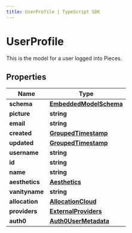 ```yaml
---
title: UserProfile | TypeScript SDK
---
```



# UserProfile

This is the model for a user logged into Pieces.

## Properties

Name | Type
------------ | -------------
**schema** | [**EmbeddedModelSchema**](EmbeddedModelSchema)
**picture** | **string**
**email** | **string**
**created** | [**GroupedTimestamp**](GroupedTimestamp)
**updated** | [**GroupedTimestamp**](GroupedTimestamp)
**username** | **string**
**id** | **string**
**name** | **string**
**aesthetics** | [**Aesthetics**](Aesthetics)
**vanityname** | **string**
**allocation** | [**AllocationCloud**](AllocationCloud)
**providers** | [**ExternalProviders**](ExternalProviders)
**auth0** | [**Auth0UserMetadata**](Auth0UserMetadata)


